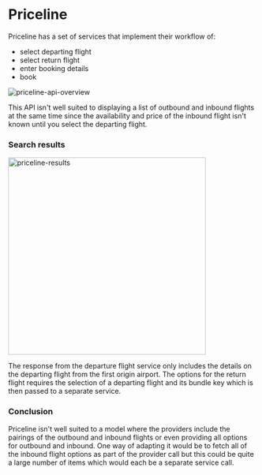 # Priceline
Priceline has a set of services that implement their workflow of:

- select departing flight
- select return flight
- enter booking details
- book

![priceline-api-overview](images/Priceline-API.png)

This API isn't well suited to displaying a list of outbound and inbound flights at the same time since the availability 
and price of the inbound flight isn't known until you select the departing flight.
 
### Search results

<img src="images/priceline-results.png" alt="priceline-results" width="400"/>

The response from the departure flight service only includes the details on the departing flight from the first 
origin airport. The options for the return flight requires the selection of a departing flight and its bundle 
key which is then passed to a separate service.

### Conclusion

Priceline isn't well suited to a model where the providers include the pairings of the outbound and inbound 
flights or even providing all options for outbound and inbound. One way of adapting it would be to fetch all 
of the inbound flight options as part of the provider call but this could be quite a large number of items 
which would each be a separate service call.